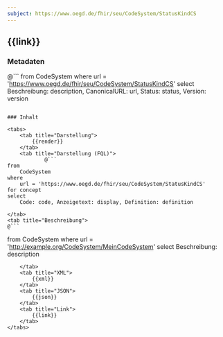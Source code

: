 ```yaml
---
subject: https://www.oegd.de/fhir/seu/CodeSystem/StatusKindCS
---
```


## {{link}}

### Metadaten

@```
from
	CodeSystem
where
	url = 'https://www.oegd.de/fhir/seu/CodeSystem/StatusKindCS'
select
	Beschreibung: description, CanonicalURL: url, Status: status, Version: version
```

### Inhalt

<tabs>
    <tab title="Darstellung">  
        {{render}}
    </tab>
    <tab title="Darstellung (FQL)">
            @```
from
	CodeSystem
where
	url = 'https://www.oegd.de/fhir/seu/CodeSystem/StatusKindCS'
for concept
select
	Code: code, Anzeigetext: display, Definition: definition
```
    </tab>
    <tab title="Beschreibung">
    @```
from
	CodeSystem
where
	url = 'http://example.org/CodeSystem/MeinCodeSystem'
select
	Beschreibung: description
```
    </tab>
    <tab title="XML">      
        {{xml}}
    </tab>
    <tab title="JSON">
        {{json}}
    </tab>
    <tab title="Link">
        {{link}}
    </tab>
</tabs>